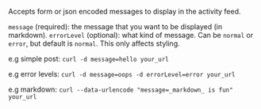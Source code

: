 Accepts form or json encoded messages to display in the activity feed.

`message` (required): the message that you want to be displayed (in markdown).
`errorLevel` (optional): what kind of message. Can be `normal` or `error`, but default is `normal`. This only affects styling.

e.g simple post:
`curl -d message=hello your_url`

e.g error levels:
`curl -d message=oops -d errorLevel=error your_url`

e.g markdown:
`curl --data-urlencode "message=_markdown_ is fun" your_url`
